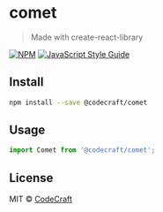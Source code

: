 # comet

> Made with create-react-library

[![NPM](https://img.shields.io/npm/v/@codecraft/comet.svg)](https://www.npmjs.com/package/@codecraft/comet) [![JavaScript Style Guide](https://img.shields.io/badge/code_style-standard-brightgreen.svg)](https://standardjs.com)

## Install

```bash
npm install --save @codecraft/comet
```

## Usage

```jsx
import Comet from '@codecraft/comet';
```

## License

MIT © [CodeCraft](https://github.com/CodeCraft)
